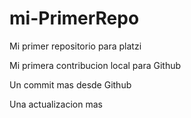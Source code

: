 # mi-PrimerRepo

Mi primer repositorio para platzi

Mi primera contribucion local para Github

Un commit mas desde Github

Una actualizacion mas
